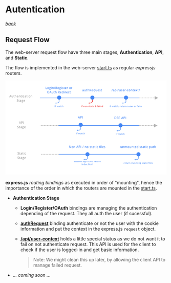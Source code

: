 # Autentication
_[back](README.md)_

## Request Flow

The web-server request flow have three main stages, **Authentication**, **API**, and **Static**. 

The flow is implemented in the web-server [start.ts](../services/web-server/src/start.ts) as regular _expressjs_ routers.

![](images/auth-request-flow.png)

**express.js** _routing bindings_ as executed in order of "mounting", hence the importance of the order in which the routers are mounted in the [start.ts](../services/web-server/src/start.ts).  

- **Authentication Stage** 

   - **Login/Register/OAuth** bindings are managing the authentication depending of the request. They all auth the user (if sucessful).
   
   - **[authRequest](../services/web-server/src/web/router-auth-request.ts)** binding authenticate or not the user with the cookie information and put the context in the express.js `request` object. 

   - **[/api/user-context](../services/web-server/src/web/router-auth-userc-context.ts)** holds a little special status as we do not want it to fail on not authenticate request. This API is used for the client to check if the user is logged-in and get basic information.
     > Note: We might clean this up later, by allowing the client API to manage failed request. 


- _... coming soon ..._